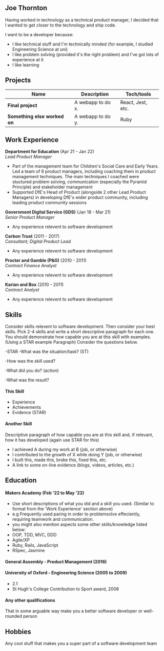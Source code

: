 ## Joe Thornton

Having worked in technology as a technical product manager, I decided that I wanted to get closer to the technology and ship code.

I want to be a developer because:
- I like technical stuff and I'm technically minded (for example, I studied Engineering Science at uni)
- I like problem solving (provided it's the right problem) and I've got lots of experience at it
- I like learning

## Projects

| Name                         | Description       | Tech/tools        |
| ---------------------------- | ----------------- | ----------------- |
| **Final project**            | A webapp to do x. | React, Jest, etc. |
| **Something else worked on** | A webapp to do y. | Ruby              |

## Work Experience

**Department for Education** (Apr 21 - Jan 22)  
_Lead Product Manager_

- Part of the management team for Children's Social Care and Early Years. Led a team of 6 product managers, including coaching them in product management techniques. The main techniques I coached were stuctured problem solving, communication (especially the Pyramid Principle) and stakeholder management
- Supported DfE's Head of Product (alongside 2 other Lead Product Managers) in developing DfE's wider product community, including leading product community sessions

**Government Digital Service (GDS)** (Jan 18 - Mar 21)  
_Senior Product Manager_

- Any experience relevent to software development

**Carbon Trust** (2011 - 2017)  
_Consultant; Digital Product Lead_

- Any experience relevent to software development

**Procter and Gamble (P&G)** (2010 - 2011)  
_Contract Finance Analyst_

- Any experience relevent to software development

**Karian and Box** (2010 - 2011)  
_Contract Analyst_

- Any experience relevent to software development

## Skills

Consider skills relevent to software development. Then consider your best skills. Pick 2-4 skills and write a short descriptive paragraph for each one. You should demonstrate how capable you are at this skill with examples.
(Using a STAR example Paragraph) Consider the questions below.

-STAR
-What was the situation/task? (ST)

-How was the skill used?

-What did you do? (action)

-What was the result?


#### This Skill

- Experience
- Achievements
- Evidence (STAR)

#### Another Skill

Descriptive paragraph of how capable you are at this skill and, if relevant, how it has developed (again use STAR for this)

- I achieved A during my work at B (job, or otherwise)
- I contributed to the growth of X while doing Y (job, or otherwise)
- I built this, made this, broke this, fixed this, etc.
- A link to some on-line evidence (blogs, videos, articles, etc.)

## Education

#### Makers Academy (Feb '22 to May '22)
- Use short descriptions of what you did and a skill you used. (Similar to format from the 'Work Experience' section above)
- e.g Frequently used paring in order to problemsolve effeciently, requiring teamwork and communication.
- you might also mention aspects some other skills/knowledge listed below: 
- OOP, TDD, MVC, DDD
- Agile/XP
- Ruby, Rails, JavaScript
- RSpec, Jasmine

#### General Assembly - Product Management (2016)

#### University of Oxford - Engineering Science (2005 to 2009)

- 2.1
- St Hugh's College Contribution to Sport award, 2008

#### Any other qualifications

That in some arguable way make you a better software developer or well-rounded person

## Hobbies

Any cool stuff that makes you a super part of a software development team
